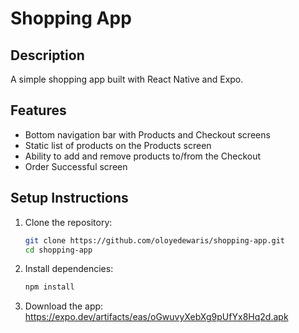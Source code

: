 # Shopping App

## Description

A simple shopping app built with React Native and Expo.

## Features

- Bottom navigation bar with Products and Checkout screens
- Static list of products on the Products screen
- Ability to add and remove products to/from the Checkout
- Order Successful screen

## Setup Instructions

1. Clone the repository:
   ```bash
   git clone https://github.com/oloyedewaris/shopping-app.git
   cd shopping-app
   ```
2. Install dependencies:

   ```bash
   npm install

   ```

3. Download the app:
   https://expo.dev/artifacts/eas/oGwuvyXebXg9pUfYx8Hq2d.apk
